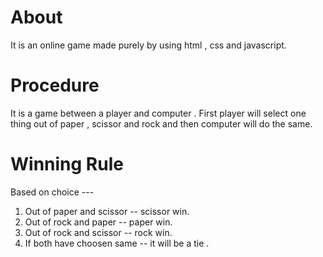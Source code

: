 # About
It is an online game made purely by using html , css and javascript.
# Procedure
It is a game between a player and computer . First player will select one thing
out of paper , scissor and rock and then computer will do the same.
# Winning Rule
Based on choice ---
1. Out of paper and scissor -- scissor win.
2. Out of rock and paper -- paper win.
3. Out of rock and scissor -- rock win.
4. If both have choosen same -- it will be a tie .
